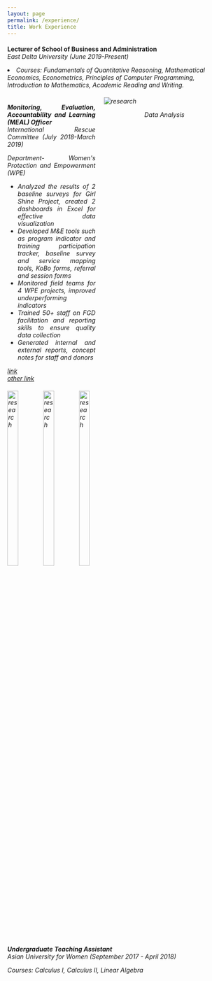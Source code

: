 ```yaml
---
layout: page
permalink: /experience/
title: Work Experience
---
```




<div style="margin:20px 0">
	<p><b>Lecturer of School of Business and Administration</b><br>
	<i>East Delta University (June 2019-Present)
		<li>Courses: Fundamentals of Quantitative Reasoning, Mathematical Economics, Econometrics, Principles of Computer Programming, Introduction to Mathematics, Academic Reading and Writing.</li>
		
	
</div>

<div style="margin:20px 0">
	<div style="display:inline-block; width:40%; text-align:justify; vertical-align:top;">
		<p><b>Monitoring, Evaluation, Accountability and Learning (MEAL) Officer</b><br>
		<i>International Rescue Committee (July 2018-March 2019)</i></p>
		<p>Department- Women's Protection and Empowerment (WPE)</p>
		<ul>
			<li>Analyzed the results of 2 baseline surveys for Girl Shine Project, created 2 dashboards in Excel for effective data visualization</li>
			<li>Developed M&E tools such as program indicator and training participation tracker, baseline survey and service mapping tools, KoBo  forms, referral and session forms</li>
			<li>Monitored field teams for 4 WPE projects, improved underperforming indicators</li>
			<li>Trained 50+ staff on FGD facilitation and reporting skills to ensure quality data collection </li>
			<li>Generated internal and external reports, concept notes for staff and donors</li>
		</ul>
		<a href="https://www.rescue.org/country/bangladesh"><div class="color-button">link</div></a>
		<a href=""><div class="color-button">other link</div></a>
	</div>
	<div style="display:inline-block; width: 55%; margin-left:15px">
		<img src="https://i.imgur.com/CMdGERI.jpg" alt="research" />
		<p style="text-align:center">Data Analysis</p>
	</div>
</div>

<div style="display:inline-block">
	<img style="width:32%" src="https://i.imgur.com/iYNRY98.png" alt="research" />
	<img style="width:32%" src="https://i.imgur.com/SpxtS37.jpg" alt="research" />
	<img style="width:32%" src="https://i.imgur.com/tfKStih.jpg" alt="research" />
</div>

<div style="margin:20px 0">
	<p><b>Undergraduate Teaching Assistant</b><br>
	<i>Asian University for Women (September 2017 - April 2018)</i></p>
	<p>Courses: Calculus I, Calculus II, Linear Algebra </p>

</div>
